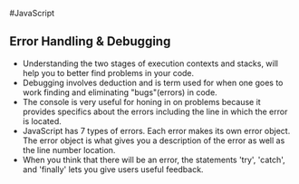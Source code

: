 #JavaScript
## Error Handling & Debugging
- Understanding the two stages of execution contexts and stacks, will help you to better find problems in your code.
- Debugging involves deduction and is term used for when one goes to work finding and eliminating "bugs"(errors) in code.
- The console is very useful for honing in on problems because it provides specifics about the errors including the line in which the error is located.
- JavaScript has 7 types of errors. Each error makes its own error object. The error object is what gives you a description of the error as well as the line number location.
- When you think that there will be an error, the statements 'try', 'catch', and 'finally' lets you give users useful feedback.